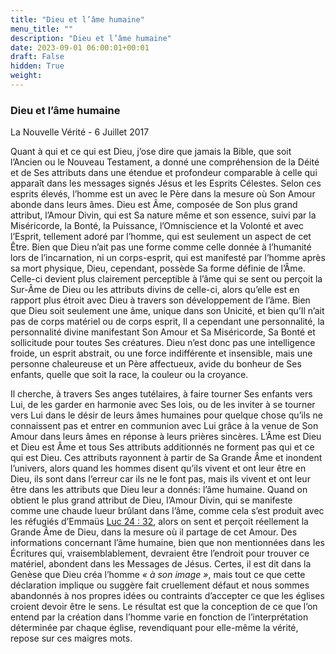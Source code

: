 ```yaml
---
title: "Dieu et l’âme humaine"
menu_title: ""
description: "Dieu et l’âme humaine"
date: 2023-09-01 06:00:01+00:01
draft: False
hidden: True
weight:
---
```

### Dieu et l’âme humaine

La  Nouvelle Vérité - 6 Juillet 2017

Quant à qui et ce qui est Dieu, j’ose dire que jamais la Bible, que soit l’Ancien ou le Nouveau Testament, a donné une compréhension de la Déité et de Ses attributs dans une étendue et profondeur comparable à celle qui apparaît dans les messages signés Jésus et les Esprits Célestes. Selon ces esprits élevés, l’homme est un avec le Père dans la mesure où Son Amour abonde dans leurs âmes. Dieu est Âme, composée de Son plus grand attribut, l’Amour Divin, qui est Sa nature même et son essence, suivi par la Miséricorde, la Bonté, la Puissance, l’Omniscience et la Volonté et avec l’Esprit, tellement adoré par l’homme, qui est seulement un aspect de cet Être. Bien que Dieu n’ait pas une forme comme celle donnée à l’humanité lors de l’incarnation, ni un corps-esprit, qui est manifesté par l’homme après sa mort physique, Dieu, cependant, possède Sa forme définie de l’Âme. Celle-ci devient plus clairement perceptible à l’âme qui se sent ou perçoit la Sur-Âme de Dieu ou les attributs divins de celle-ci, alors qu’elle est en rapport plus étroit avec Dieu à travers son développement de l’âme. Bien que Dieu soit seulement une âme, unique dans son Unicité, et bien qu’Il n’ait pas de corps matériel ou de corps esprit, Il a cependant une personnalité, la personnalité divine manifestant Son Amour et Sa Miséricorde, Sa Bonté et sollicitude pour toutes Ses créatures. Dieu n’est donc pas une intelligence froide, un esprit abstrait, ou une force indifférente et insensible, mais une personne chaleureuse et un Père affectueux, avide du bonheur de Ses enfants, quelle que soit la race, la couleur ou la croyance.

Il cherche, à travers Ses anges tutélaires, à faire tourner Ses enfants vers Lui, de les garder en harmonie avec Ses lois, ou de les inviter à se tourner vers Lui dans le désir de leurs âmes humaines pour quelque chose qu’ils ne connaissent pas et entrer en communion avec Lui grâce à la venue de Son Amour dans leurs âmes en réponse à leurs prières sincères. L’Âme est Dieu et Dieu est Âme et tous Ses attributs additionnés ne forment pas qui et ce qui est Dieu. Ces attributs rayonnent à partir de Sa Grande Âme et inondent l’univers, alors quand les hommes disent qu’ils vivent et ont leur être en Dieu, ils sont dans l’erreur car ils ne le font pas, mais ils vivent et ont leur être dans les attributs que Dieu leur a donnés: l’âme humaine. Quand on obtient le plus grand attribut de Dieu, l’Amour Divin, qui se manifeste comme une chaude lueur brûlant dans l’âme, comme cela s’est produit avec les réfugiés d’Emmaüs [Luc 24 : 32](https://saintebible.com/luke/24-32.htm), alors on sent et perçoit réellement la Grande Âme de Dieu, dans la mesure où il partage de cet Amour. Des informations concernant l’âme humaine, bien que non mentionnées dans les Écritures qui, vraisemblablement, devraient être l’endroit pour trouver ce matériel, abondent dans les Messages de Jésus. Certes, il est dit dans la Genèse que Dieu créa l’homme *« à son image »*, mais tout ce que cette déclaration implique ou suggère fait cruellement défaut et nous sommes abandonnés à nos propres idées ou contraints d’accepter ce que les églises croient devoir être le sens. Le résultat est que la conception de ce que l’on entend par la création dans l’homme varie en fonction de l’interprétation déterminée par chaque église, revendiquant pour elle-même la vérité, repose sur ces maigres mots.